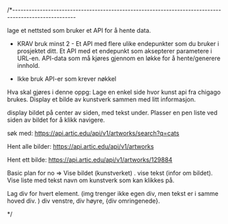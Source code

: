 
/*-----------------------------------------------------------------------------------------------------

 lage et nettsted som bruker et API for å hente data.

  - KRAV bruk minst 2 - 
Et API med flere ulike endepunkter som du bruker i prosjektet ditt.
Et API med et endepunkt som aksepterer parametere i URL-en.
API-data som må kjøres gjennom en løkke for å hente/generere innhold.

- Ikke bruk API-er som krever nøkkel 


Hva skal gjøres i denne oppg:
Lage en enkel side hvor kunst api fra chigago brukes.
Display et bilde av kunstverk sammen med litt informasjon.

display bildet på center av siden, med tekst under. Plasser en pen liste ved siden av bildet for å klikk navigere.


søk med: https://api.artic.edu/api/v1/artworks/search?q=cats

Hent alle bilder: https://api.artic.edu/api/v1/artworks

Hent ett bilde: https://api.artic.edu/api/v1/artworks/129884


Basic plan for no =>
Vise bildet (kunstverket) .
vise tekst (infor om bildet).
Vise liste med tekst navn om kunstverk som kan klikkes på.

Lag div for hvert element. (img trenger ikke egen div, men tekst er i samme hoved div. )
div venstre, div høyre, {div omringenede}.


*/